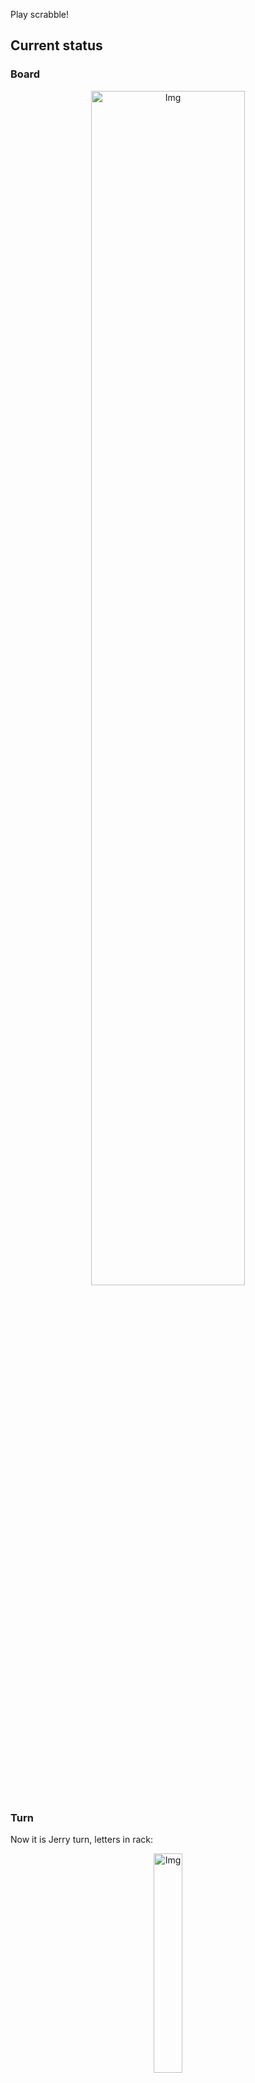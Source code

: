 
Play scrabble!
## Current status
### Board
<p align="center">
<img src="https://raw.githubusercontent.com/radosz99/radosz99/main/board.png" width=70% alt="Img"/>
    </p>
    
### Turn
Now it is Jerry turn, letters in rack:
<p align="center">
<img src="https://raw.githubusercontent.com/radosz99/radosz99/main/rack.png" width=30% alt="Img"/>
</p>

### Game score
| Id | Player name | Points |
  | - | - | - |  
|0 | Tom | 350
|1 | Jerry | 336
## Make the move
Make the move and insert the letters by creating an [issue](https://github.com/radosz99/radosz99/issues/new?title=scrabble%7Cmove%7C7%3AA%3ARIDE&body=Just+push+%27Submit+new+issue%27+or+update+with+your+move.) according to the rules or...

## Possibly best moves  
Are you sure? :smiling_imp: :smiling_imp: :smiling_imp:
<details>
  <summary>Spoiler warning!</summary>
  
  | Id | Move | Issue link | Points |
  | - | - | - | - |  
|1| H:0:merl | [scrabble&#124;move&#124;H:0:merl](https://github.com/radosz99/radosz99/issues/new?title=scrabble%7Cmove%7CH%3A0%3Amerl&body=Just+push+%27Submit+new+issue%27+or+update+with+your+move.) | 18 
|2| F:8:smog | [scrabble&#124;move&#124;F:8:smog](https://github.com/radosz99/radosz99/issues/new?title=scrabble%7Cmove%7CF%3A8%3Asmog&body=Just+push+%27Submit+new+issue%27+or+update+with+your+move.) | 13 
|3| F:9:megs | [scrabble&#124;move&#124;F:9:megs](https://github.com/radosz99/radosz99/issues/new?title=scrabble%7Cmove%7CF%3A9%3Amegs&body=Just+push+%27Submit+new+issue%27+or+update+with+your+move.) | 13 
|4| 9:F:moc | [scrabble&#124;move&#124;9:F:moc](https://github.com/radosz99/radosz99/issues/new?title=scrabble%7Cmove%7C9%3AF%3Amoc&body=Just+push+%27Submit+new+issue%27+or+update+with+your+move.) | 13 
|5| F:9:mogs | [scrabble&#124;move&#124;F:9:mogs](https://github.com/radosz99/radosz99/issues/new?title=scrabble%7Cmove%7CF%3A9%3Amogs&body=Just+push+%27Submit+new+issue%27+or+update+with+your+move.) | 13 
|6| F:9:meg | [scrabble&#124;move&#124;F:9:meg](https://github.com/radosz99/radosz99/issues/new?title=scrabble%7Cmove%7CF%3A9%3Ameg&body=Just+push+%27Submit+new+issue%27+or+update+with+your+move.) | 12 
|7| F:9:mog | [scrabble&#124;move&#124;F:9:mog](https://github.com/radosz99/radosz99/issues/new?title=scrabble%7Cmove%7CF%3A9%3Amog&body=Just+push+%27Submit+new+issue%27+or+update+with+your+move.) | 12 
|8| H:0:eorl | [scrabble&#124;move&#124;H:0:eorl](https://github.com/radosz99/radosz99/issues/new?title=scrabble%7Cmove%7CH%3A0%3Aeorl&body=Just+push+%27Submit+new+issue%27+or+update+with+your+move.) | 12 
|9| 2:A:obe | [scrabble&#124;move&#124;2:A:obe](https://github.com/radosz99/radosz99/issues/new?title=scrabble%7Cmove%7C2%3AA%3Aobe&body=Just+push+%27Submit+new+issue%27+or+update+with+your+move.) | 10 
|10| 2:A:obs | [scrabble&#124;move&#124;2:A:obs](https://github.com/radosz99/radosz99/issues/new?title=scrabble%7Cmove%7C2%3AA%3Aobs&body=Just+push+%27Submit+new+issue%27+or+update+with+your+move.) | 10 
</details>
    
## Latest moves

| Id | Type | Move / Letters to replace | Created words / New letters | Date | Points | Player | Who |
| - | - | - | - | - | - | - | - |
|18| INSERT | 1:K:humor | ['HUMOR'] | 11/23/2022, 21:09:34 | 20 | Tom | [radosz99](github.com/radosz99) |
|17| INSERT | B:1:aboulia | ['ABOULIA'] | 11/23/2022, 21:07:33 | 22 | Jerry | [radosz99](github.com/radosz99) |
|16| INSERT | O:0:trez | ['TREZ'] | 11/23/2022, 21:06:19 | 39 | Tom | [radosz99](github.com/radosz99) |
|15| INSERT | 13:A:tiara | ['TIARA'] | 11/23/2022, 21:05:03 | 10 | Jerry | [radosz99](github.com/radosz99) |
|14| INSERT | O:10:doven | ['DOVEN'] | 11/23/2022, 21:03:54 | 30 | Tom | [radosz99](github.com/radosz99) |
|13| INSERT | 3:L:ditz | ['DITZ'] | 11/23/2022, 21:02:54 | 48 | Jerry | [radosz99](github.com/radosz99) |
|12| INSERT | 12:H:export | ['EXPORT'] | 11/23/2022, 21:01:35 | 46 | Tom | [radosz99](github.com/radosz99) |
|11| INSERT | A:10:panty | ['PANTY'] | 11/23/2022, 21:00:30 | 30 | Jerry | [radosz99](github.com/radosz99) |
|10| INSERT | 11:A:aborigen | ['ABORIGEN'] | 11/23/2022, 20:58:31 | 74 | Tom | [radosz99](github.com/radosz99) |
|9| INSERT | 3:D:swelled | ['SWELLED'] | 11/23/2022, 20:57:14 | 24 | Jerry | [radosz99](github.com/radosz99) |
|8| INSERT | 7:A:eager | ['EAGER'] | 11/23/2022, 20:55:53 | 21 | Tom | [radosz99](github.com/radosz99) |
|7| INSERT | H:7:jaconets | ['JACONETS'] | 11/23/2022, 20:55:00 | 104 | Jerry | [radosz99](github.com/radosz99) |
|6| INSERT | E:2:twicer | ['TWICER'] | 11/23/2022, 20:54:22 | 22 | Tom | [radosz99](github.com/radosz99) |
|5| INSERT | 7:L:fung | ['FUNG'] | 11/23/2022, 20:52:57 | 36 | Jerry | [radosz99](github.com/radosz99) |
|4| INSERT | N:3:thionine | ['THIONINE'] | 11/23/2022, 20:51:11 | 65 | Tom | [radosz99](github.com/radosz99) |
|3| INSERT | 10:J:kynded | ['KYNDED'] | 11/23/2022, 20:50:09 | 30 | Jerry | [radosz99](github.com/radosz99) |
|2| INSERT | 5:E:civils | ['CIVILS'] | 11/23/2022, 20:48:36 | 13 | Tom | [radosz99](github.com/radosz99) |
|1| INSERT | J:5:squawk | ['SQUAWK'] | 11/23/2022, 20:46:34 | 32 | Jerry | [radosz99](github.com/radosz99) |
|0| INSERT | 7:H:jeu | ['JEU'] | 11/23/2022, 20:45:40 | 20 | Tom | [radosz99](github.com/radosz99) |